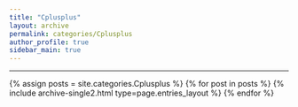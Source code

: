 ```yaml
---
title: "Cplusplus"
layout: archive
permalink: categories/Cplusplus
author_profile: true
sidebar_main: true
---
```


<!-- 공백이 포함되어 있는 카테고리 이름의 경우 site.categories.['a b c'] 이런식으로! -->

***

{% assign posts = site.categories.Cplusplus %}
{% for post in posts %} {% include archive-single2.html type=page.entries_layout %} {% endfor %}